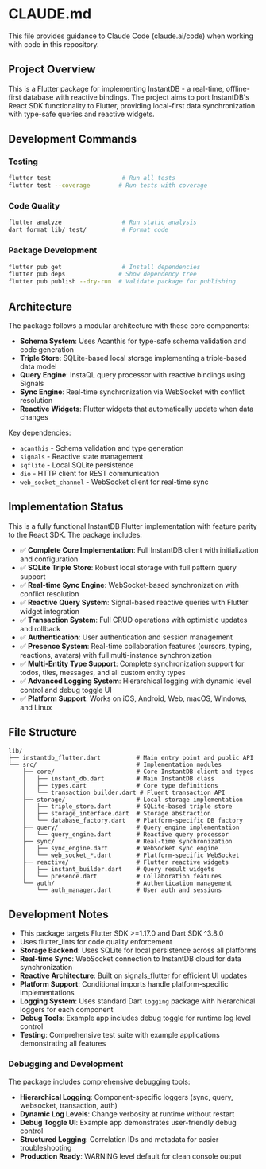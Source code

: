 # CLAUDE.md

This file provides guidance to Claude Code (claude.ai/code) when working with code in this repository.

## Project Overview

This is a Flutter package for implementing InstantDB - a real-time, offline-first database with reactive bindings. The project aims to port InstantDB's React SDK functionality to Flutter, providing local-first data synchronization with type-safe queries and reactive widgets.

## Development Commands

### Testing
```bash
flutter test                    # Run all tests
flutter test --coverage        # Run tests with coverage
```

### Code Quality
```bash
flutter analyze                 # Run static analysis
dart format lib/ test/          # Format code
```

### Package Development
```bash
flutter pub get                 # Install dependencies
flutter pub deps               # Show dependency tree
flutter pub publish --dry-run  # Validate package for publishing
```

## Architecture

The package follows a modular architecture with these core components:

- **Schema System**: Uses Acanthis for type-safe schema validation and code generation
- **Triple Store**: SQLite-based local storage implementing a triple-based data model
- **Query Engine**: InstaQL query processor with reactive bindings using Signals
- **Sync Engine**: Real-time synchronization via WebSocket with conflict resolution
- **Reactive Widgets**: Flutter widgets that automatically update when data changes

Key dependencies:
- `acanthis` - Schema validation and type generation
- `signals` - Reactive state management
- `sqflite` - Local SQLite persistence
- `dio` - HTTP client for REST communication
- `web_socket_channel` - WebSocket client for real-time sync

## Implementation Status

This is a fully functional InstantDB Flutter implementation with feature parity to the React SDK. The package includes:

- ✅ **Complete Core Implementation**: Full InstantDB client with initialization and configuration
- ✅ **SQLite Triple Store**: Robust local storage with full pattern query support 
- ✅ **Real-time Sync Engine**: WebSocket-based synchronization with conflict resolution
- ✅ **Reactive Query System**: Signal-based reactive queries with Flutter widget integration
- ✅ **Transaction System**: Full CRUD operations with optimistic updates and rollback
- ✅ **Authentication**: User authentication and session management
- ✅ **Presence System**: Real-time collaboration features (cursors, typing, reactions, avatars) with full multi-instance synchronization
- ✅ **Multi-Entity Type Support**: Complete synchronization support for todos, tiles, messages, and all custom entity types
- ✅ **Advanced Logging System**: Hierarchical logging with dynamic level control and debug toggle UI
- ✅ **Platform Support**: Works on iOS, Android, Web, macOS, Windows, and Linux

## File Structure

```
lib/
├── instantdb_flutter.dart          # Main entry point and public API
└── src/                            # Implementation modules
    ├── core/                       # Core InstantDB client and types
    │   ├── instant_db.dart         # Main InstantDB class
    │   ├── types.dart              # Core type definitions
    │   └── transaction_builder.dart # Fluent transaction API
    ├── storage/                    # Local storage implementation
    │   ├── triple_store.dart       # SQLite-based triple store
    │   ├── storage_interface.dart  # Storage abstraction
    │   └── database_factory.dart   # Platform-specific DB factory
    ├── query/                      # Query engine implementation
    │   └── query_engine.dart       # Reactive query processor
    ├── sync/                       # Real-time synchronization
    │   ├── sync_engine.dart        # WebSocket sync engine
    │   └── web_socket_*.dart       # Platform-specific WebSocket
    ├── reactive/                   # Flutter reactive widgets
    │   ├── instant_builder.dart    # Query result widgets
    │   └── presence.dart           # Collaboration features
    └── auth/                       # Authentication management
        └── auth_manager.dart       # User auth and sessions
```

## Development Notes

- This package targets Flutter SDK >=1.17.0 and Dart SDK ^3.8.0
- Uses flutter_lints for code quality enforcement
- **Storage Backend**: Uses SQLite for local persistence across all platforms
- **Real-time Sync**: WebSocket connection to InstantDB cloud for data synchronization
- **Reactive Architecture**: Built on signals_flutter for efficient UI updates
- **Platform Support**: Conditional imports handle platform-specific implementations
- **Logging System**: Uses standard Dart `logging` package with hierarchical loggers for each component
- **Debug Tools**: Example app includes debug toggle for runtime log level control
- **Testing**: Comprehensive test suite with example applications demonstrating all features

### Debugging and Development

The package includes comprehensive debugging tools:

- **Hierarchical Logging**: Component-specific loggers (sync, query, websocket, transaction, auth)
- **Dynamic Log Levels**: Change verbosity at runtime without restart
- **Debug Toggle UI**: Example app demonstrates user-friendly debug control
- **Structured Logging**: Correlation IDs and metadata for easier troubleshooting
- **Production Ready**: WARNING level default for clean console output